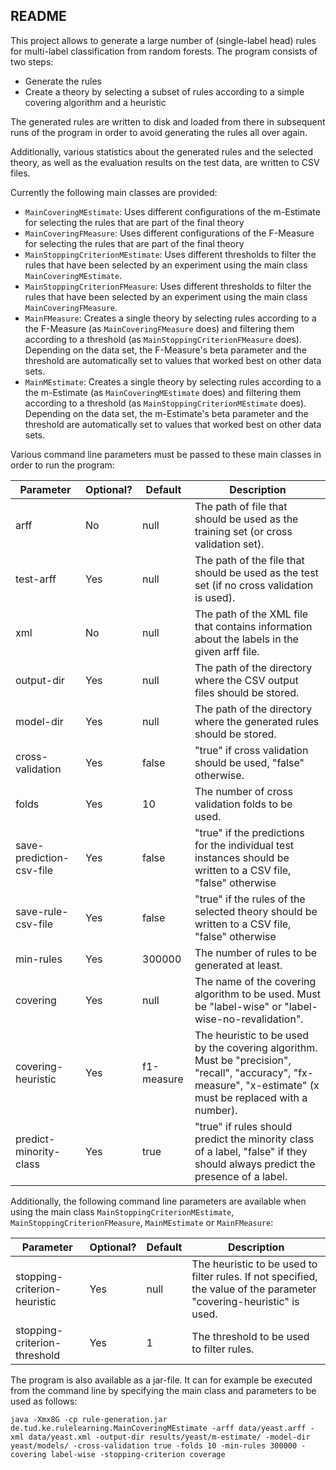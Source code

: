 ## README

This project allows to generate a large number of (single-label head) rules for multi-label classification from random forests. The program consists of two steps:

- Generate the rules
- Create a theory by selecting a subset of rules according to a simple covering algorithm and a heuristic

The generated rules are written to disk and loaded from there in subsequent runs of the program in order to avoid generating the rules all over again.

Additionally, various statistics about the generated rules and the selected theory, as well as the evaluation results on the test data, are written to CSV files.

Currently the following main classes are provided:

- `MainCoveringMEstimate`:  Uses different configurations of the m-Estimate for selecting the rules that are part of the final theory
- `MainCoveringFMeasure`: Uses different configurations of the F-Measure for selecting the rules that are part of the final theory
- `MainStoppingCriterionMEstimate`: Uses different thresholds to filter the rules that have been selected by an experiment using the main class `MainCoveringMEstimate`.
- `MainStoppingCriterionFMeasure`: Uses different thresholds to filter the rules that have been selected by an experiment using the main class `MainCoveringFMeasure`.
- `MainFMeasure`: Creates a single theory by selecting rules according to a the F-Measure (as `MainCoveringFMeasure` does) and filtering them according to a threshold (as `MainStoppingCriterionFMeasure` does). Depending on the data set, the F-Measure's beta parameter and the threshold are automatically set to values that worked best on other data sets.
- `MainMEstimate`: Creates a single theory by selecting rules according to a the m-Estimate (as `MainCoveringMEstimate` does) and filtering them according to a threshold (as `MainStoppingCriterionMEstimate` does). Depending on the data set, the m-Estimate's beta parameter and the threshold are automatically set to values that worked best on other data sets.

Various command line parameters must be passed to these main classes in order to run the program:

| Parameter                | Optional? | Default    | Description                                                                                                                                                   |
|--------------------------|-----------|------------|---------------------------------------------------------------------------------------------------------------------------------------------------------------|
| arff                     | No        | null       | The path of file that should be used as the training set (or cross validation set).                                                                           |
| test-arff                | Yes       | null       | The path of the file that should be used as the test set (if no cross validation is used).                                                                    |
| xml                      | No        | null       | The path of the XML file that contains information about the labels in the given arff file.                                                                   |
| output-dir               | Yes       | null       |  The path of the directory where the CSV output files should be stored.                                                                                       |
| model-dir                | Yes       | null       | The path of the directory where the generated rules should be stored.                                                                                         |
| cross-validation         | Yes       | false      | "true" if cross validation should be used, "false" otherwise.                                                                                                 |
| folds                    | Yes       | 10         | The number of cross validation folds to be used.                                                                                                              |
| save-prediction-csv-file | Yes       | false      | "true" if the predictions for the individual test instances should be written to a CSV file, "false" otherwise                                                |
| save-rule-csv-file       | Yes       | false      | "true" if the rules of the selected theory should be written to a CSV file, "false" otherwise                                                                 |
| min-rules                | Yes       | 300000     | The number of rules to be generated at least.                                                                                                                 |
| covering                 | Yes       | null       | The name of the covering algorithm to be used. Must be "label-wise" or "label-wise-no-revalidation".                                                          |
| covering-heuristic       | Yes       | f1-measure | The heuristic to be used by the covering algorithm. Must be "precision", "recall", "accuracy", "fx-measure", "x-estimate" (x must be replaced with a number). |
| predict-minority-class   | Yes       | true       | "true" if rules should predict the minority class of a label, "false" if they should always predict the presence of a label.                                  |

Additionally, the following command line parameters are available when using the main class `MainStoppingCriterionMEstimate`, `MainStoppingCriterionFMeasure`, `MainMEstimate` or `MainFMeasure`:

| Parameter                    | Optional? | Default | Description                                                                                                          |
|------------------------------|-----------|---------|----------------------------------------------------------------------------------------------------------------------|
| stopping-criterion-heuristic | Yes       | null    | The heuristic to be used to filter rules. If not specified, the value of the parameter "covering-heuristic" is used. |
| stopping-criterion-threshold | Yes       | 1       | The threshold to be used to filter rules.                                                                            |

The program is also available as a jar-file. It can for example be executed from the command line by specifying the main class and parameters to be used as follows:

```
java -Xmx8G -cp rule-generation.jar de.tud.ke.rulelearning.MainCoveringMEstimate -arff data/yeast.arff -xml data/yeast.xml -output-dir results/yeast/m-estimate/ -model-dir yeast/models/ -cross-validation true -folds 10 -min-rules 300000 -covering label-wise -stopping-criterion coverage
```
